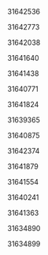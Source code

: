 31642536

31642773

31642038

31641640

31641438

31640771

31641824

31639365

31640875

31642374

31641879

31641554

31640241

31641363

31634890

31634899

